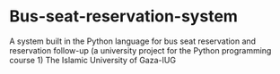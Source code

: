 # Bus-seat-reservation-system
A system built in the Python language for bus seat reservation and reservation follow-up (a university project for the Python programming course 1) The Islamic University of Gaza-IUG
